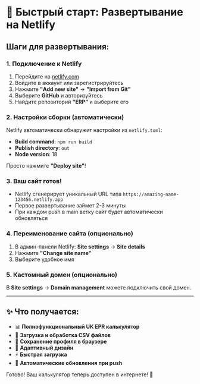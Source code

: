# 🚀 Быстрый старт: Развертывание на Netlify

## Шаги для развертывания:

### 1. Подключение к Netlify
1. Перейдите на [netlify.com](https://netlify.com)
2. Войдите в аккаунт или зарегистрируйтесь
3. Нажмите **"Add new site"** → **"Import from Git"**
4. Выберите **GitHub** и авторизуйтесь
5. Найдите репозиторий **"ERP"** и выберите его

### 2. Настройки сборки (автоматически)
Netlify автоматически обнаружит настройки из `netlify.toml`:
- **Build command**: `npm run build`
- **Publish directory**: `out`
- **Node version**: 18

Просто нажмите **"Deploy site"**!

### 3. Ваш сайт готов! 
- Netlify сгенерирует уникальный URL типа `https://amazing-name-123456.netlify.app`
- Первое развертывание займет 2-3 минуты
- При каждом push в main ветку сайт будет автоматически обновляться

### 4. Переименование сайта (опционально)
1. В админ-панели Netlify: **Site settings** → **Site details**
2. Нажмите **"Change site name"**
3. Выберите удобное имя

### 5. Кастомный домен (опционально)
В **Site settings** → **Domain management** можете подключить свой домен.

---

## ✨ Что получается:

- 📊 **Полнофункциональный UK EPR калькулятор**
- 📁 **Загрузка и обработка CSV файлов**
- 💾 **Сохранение профиля в браузере**
- 📱 **Адаптивный дизайн**
- ⚡ **Быстрая загрузка**
- 🔄 **Автоматические обновления при push**

Готово! Ваш калькулятор теперь доступен в интернете! 🎉
